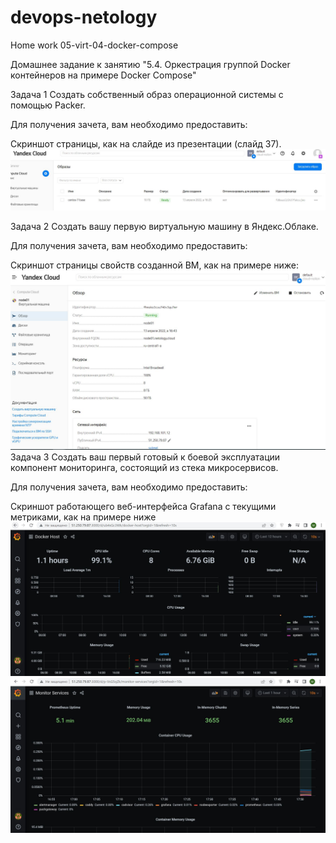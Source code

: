 # devops-netology  
Home work 05-virt-04-docker-compose

Домашнее задание к занятию "5.4. Оркестрация группой Docker контейнеров на примере Docker Compose"

Задача 1
Создать собственный образ операционной системы с помощью Packer.

Для получения зачета, вам необходимо предоставить:

Скриншот страницы, как на слайде из презентации (слайд 37).
![](https://github.com/mgesler/devops-netology/blob/main/yc/yc-images.jpg)

Задача 2
Создать вашу первую виртуальную машину в Яндекс.Облаке.

Для получения зачета, вам необходимо предоставить:

Скриншот страницы свойств созданной ВМ, как на примере ниже:
![](https://github.com/mgesler/devops-netology/blob/main/yc/yc-vm.JPG)
Задача 3
Создать ваш первый готовый к боевой эксплуатации компонент мониторинга, состоящий из стека микросервисов.

Для получения зачета, вам необходимо предоставить:

Скриншот работающего веб-интерфейса Grafana с текущими метриками, как на примере ниже
![](https://github.com/mgesler/devops-netology/blob/main/yc/grafana1.jpg)
![](https://github.com/mgesler/devops-netology/blob/main/yc/grafana2.jpg)